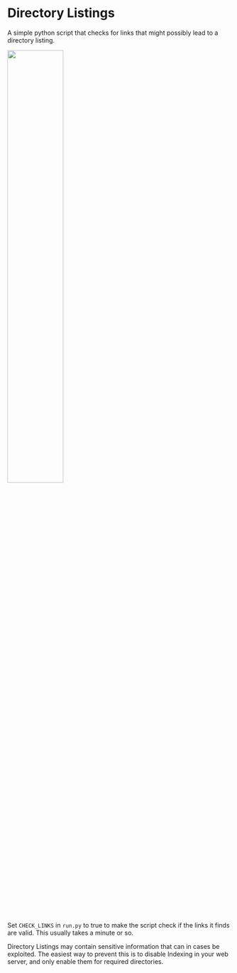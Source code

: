 # Directory Listings

A simple python script that checks for links that might possibly lead to a directory listing. 

<a href="https://asciinema.org/a/MvWbcv8dPVOxXHwVVaOoc4fX9" target="_blank"><img src="https://asciinema.org/a/MvWbcv8dPVOxXHwVVaOoc4fX9.svg" width=50%/></a>

Set `CHECK_LINKS` in `run.py` to true to make the script check if the links it finds are valid. 
This usually takes a minute or so.

Directory Listings may contain sensitive information that can in cases be exploited. The easiest way to prevent this is
to disable Indexing in your web server, and only enable them for required directories.
